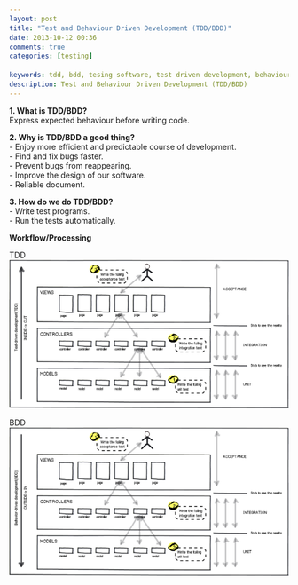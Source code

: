 ```yaml
---
layout: post
title: "Test and Behaviour Driven Development (TDD/BDD)"
date: 2013-10-12 00:36
comments: true
categories: [testing]

keywords: tdd, bdd, tesing software, test driven development, behaviour driven development, testing, tdd workflow, tdd processing, bdd workflow, bdd processing
description: Test and Behaviour Driven Development (TDD/BDD)
---
```


<p>
  <strong>1. What is TDD/BDD?</strong><br/>
  Express expected behaviour before writing code.
</p>

<p>
  <strong>2. Why is TDD/BDD a good thing?</strong><br/>
  - Enjoy more efficient and predictable course of development.<br/>
  - Find and fix bugs faster.<br/>
  - Prevent bugs from reappearing.<br/>
  - Improve the design of our software.<br/>
  - Reliable document.
</p>

<p>
  <strong>3. How do we do TDD/BDD?</strong><br/>
  - Write test programs.<br/>
  - Run the tests automatically.
</p>

<p>
  <strong>Workflow/Processing</strong>
</p>

<p> 
  TDD<br/>
  <a class="fancybox" href="/images/tdd.png"><img src="/images/tdd.png" /></a>
</p>

<p>
  BDD<br/>
  <a class="fancybox" href="/images/tdd.png"><img src="/images/bdd.png" /></a>
</p>
